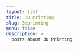```yaml
---
layout: list
title: 3D Printing
slug: 3dprinting
menu: false
description: >
  posts about 3D Printing
---
```


